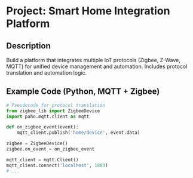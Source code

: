 # Project: Smart Home Integration Platform

## Description
Build a platform that integrates multiple IoT protocols (Zigbee, Z-Wave, MQTT) for unified device management and automation. Includes protocol translation and automation logic.

## Example Code (Python, MQTT + Zigbee)
```python
# Pseudocode for protocol translation
from zigbee_lib import ZigbeeDevice
import paho.mqtt.client as mqtt

def on_zigbee_event(event):
    mqtt_client.publish('home/device', event.data)

zigbee = ZigbeeDevice()
zigbee.on_event = on_zigbee_event

mqtt_client = mqtt.Client()
mqtt_client.connect('localhost', 1883)
# ...
```
